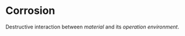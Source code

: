 <!-- 211201 -->
# Corrosion

Destructive interaction between _material_ and its _operation environment_.